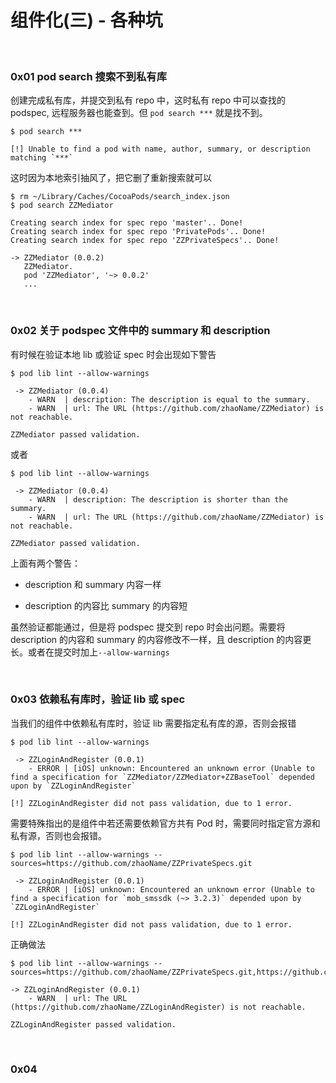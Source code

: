 
# 组件化(三) - 各种坑

<br>


### 0x01 pod search 搜索不到私有库

创建完成私有库，并提交到私有 repo 中，这时私有 repo 中可以查找的 podspec, 远程服务器也能查到。但 `pod search ***` 就是找不到。

```
$ pod search ***

[!] Unable to find a pod with name, author, summary, or description matching `***`
```

这时因为本地索引抽风了，把它删了重新搜索就可以

```
$ rm ~/Library/Caches/CocoaPods/search_index.json
$ pod search ZZMediator

Creating search index for spec repo 'master'.. Done!
Creating search index for spec repo 'PrivatePods'.. Done!
Creating search index for spec repo 'ZZPrivateSpecs'.. Done!

-> ZZMediator (0.0.2)
   ZZMediator.
   pod 'ZZMediator', '~> 0.0.2'
   ...
```

<br>

### 0x02 关于 podspec 文件中的 summary 和 description

有时候在验证本地 lib 或验证 spec 时会出现如下警告

```
$ pod lib lint --allow-warnings

 -> ZZMediator (0.0.4)
    - WARN  | description: The description is equal to the summary.
    - WARN  | url: The URL (https://github.com/zhaoName/ZZMediator) is not reachable.

ZZMediator passed validation.
```

或者

```
$ pod lib lint --allow-warnings

 -> ZZMediator (0.0.4)
    - WARN  | description: The description is shorter than the summary.
    - WARN  | url: The URL (https://github.com/zhaoName/ZZMediator) is not reachable.
    
ZZMediator passed validation.
```

上面有两个警告：

- description 和 summary 内容一样

- description 的内容比 summary 的内容短

虽然验证都能通过，但是将 podspec 提交到 repo 时会出问题。需要将 description 的内容和 summary 的内容修改不一样，且 description 的内容更长。或者在提交时加上`--allow-warnings`

<br>


### 0x03 依赖私有库时，验证 lib 或 spec 


当我们的组件中依赖私有库时，验证 lib 需要指定私有库的源，否则会报错

```
$ pod lib lint --allow-warnings

 -> ZZLoginAndRegister (0.0.1)
    - ERROR | [iOS] unknown: Encountered an unknown error (Unable to find a specification for `ZZMediator/ZZMediator+ZZBaseTool` depended upon by `ZZLoginAndRegister`

[!] ZZLoginAndRegister did not pass validation, due to 1 error.
```

需要特殊指出的是组件中若还需要依赖官方共有 Pod 时，需要同时指定官方源和私有源，否则也会报错。

```
$ pod lib lint --allow-warnings --sources=https://github.com/zhaoName/ZZPrivateSpecs.git

 -> ZZLoginAndRegister (0.0.1)
    - ERROR | [iOS] unknown: Encountered an unknown error (Unable to find a specification for `mob_smssdk (~> 3.2.3)` depended upon by `ZZLoginAndRegister`

[!] ZZLoginAndRegister did not pass validation, due to 1 error.
```

正确做法

```
$ pod lib lint --allow-warnings --sources=https://github.com/zhaoName/ZZPrivateSpecs.git,https://github.com/CocoaPods/Specs.git 

-> ZZLoginAndRegister (0.0.1)
    - WARN  | url: The URL (https://github.com/zhaoName/ZZLoginAndRegister) is not reachable.

ZZLoginAndRegister passed validation.
```


<br>


### 0x04

